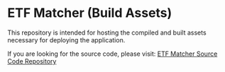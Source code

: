 # ETF Matcher (Build Assets)

This repository is intended for hosting the compiled and built assets necessary for deploying the application.

If you are looking for the source code, please visit: [ETF Matcher Source Code Repository](https://github.com/jzombie/etf-matcher)
